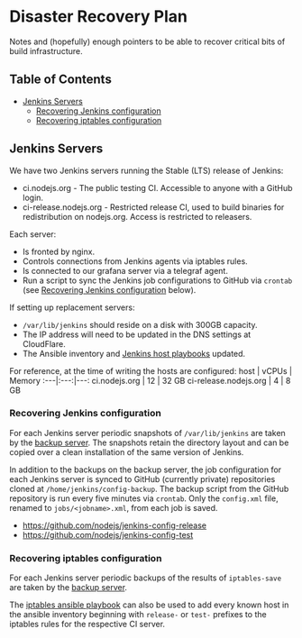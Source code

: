 # Disaster Recovery Plan

Notes and (hopefully) enough pointers to be able to recover critical bits of
build infrastructure.

## Table of Contents

* [Jenkins Servers](#jenkins-servers)
  * [Recovering Jenkins configuration](#recovering-jenkins-configuration)
  * [Recovering iptables configuration](#recovering-iptables-configuration)

## Jenkins Servers

We have two Jenkins servers running the Stable (LTS) release of Jenkins:
* ci.nodejs.org - The public testing CI. Accessible to anyone with a GitHub
  login.
* ci-release.nodejs.org - Restricted release CI, used to build binaries for
  redistribution on nodejs.org. Access is restricted to releasers.

Each server:
* Is fronted by nginx.
* Controls connections from Jenkins agents via iptables rules.
* Is connected to our grafana server via a telegraf agent.
* Run a script to sync the Jenkins job configurations to GitHub via `crontab`
(see [Recovering Jenkins configuration] below).

If setting up replacement servers:
* `/var/lib/jenkins` should reside on a disk with 300GB capacity.
* The IP address will need to be updated in the DNS settings at CloudFlare.
* The Ansible inventory and [Jenkins host playbooks] updated.

For reference, at the time of writing the hosts are configured:
host | vCPUs | Memory
:---|:---:|---:
ci.nodejs.org | 12 | 32 GB
ci-release.nodejs.org | 4 | 8 GB

### Recovering Jenkins configuration

For each Jenkins server periodic snapshots of `/var/lib/jenkins` are
taken by the [backup server]. The snapshots retain the directory layout
and can be copied over a clean installation of the same version of Jenkins.

In addition to the backups on the backup server, the job configuration for
each Jenkins server is synced to GitHub (currently private) repositories
cloned at `/home/jenkins/config-backup`. The backup script from the GitHub
repository is run every five minutes via `crontab`. Only the `config.xml`
file, renamed to `jobs/<jobname>.xml`, from each job is saved.
* https://github.com/nodejs/jenkins-config-release
* https://github.com/nodejs/jenkins-config-test

### Recovering iptables configuration

For each Jenkins server periodic backups of the results of `iptables-save`
are taken by the [backup server].

The [iptables ansible playbook] can also be used to add every known host
in the ansible inventory beginning with `release-` or `test-` prefixes to
the iptables rules for the respective CI server.

[backup server]: https://github.com/nodejs/build/tree/master/backup
[iptables ansible playbook]: https://github.com/nodejs/build/blob/master/ansible/playbooks/jenkins/host/iptables.yml
[Jenkins host playbooks]: https://github.com/nodejs/build/tree/master/ansible/playbooks/jenkins/host
[Recovering iptables configuration]: #recovering-iptables-configuration
[Recovering Jenkins configuration]: #recovering-jenkins-configuration
 